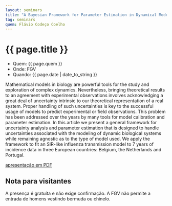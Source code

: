 ```yaml
---
layout: seminars
title: "A Bayesian Framework for Parameter Estimation in Dynamical Models"
tag: seminars
quem: Flávio Codeço Coelho  
---
```


# {{ page.title }}

- Quem:  {{ page.quem }}
- Onde:  FGV
- Quando: {{ page.date | date_to_string }}

Mathematical models in biology are powerful tools for the study and
exploration of complex dynamics. Nevertheless, bringing theoretical
results to an agreement with experimental observations involves
acknowledging a great deal of uncertainty intrinsic to our theoretical
representation of a real system. Proper handling of such uncertainties
is key to the successful usage of models to predict experimental or
field observations. This problem has been addressed over the years by
many tools for model calibration and parameter estimation. In this
article we present a general framework for uncertainty analysis and
parameter estimation that is designed to handle uncertainties
associated with the modeling of dynamic biological systems while
remaining agnostic as to the type of model used. We apply the
framework to fit an SIR-like influenza transmission model to 7 years
of incidence data in three European countries: Belgium, the
Netherlands and Portugal.

[apresentação em PDF](https://docs.google.com/viewer?a=v&pid=gmail&attid=0.1&thid=1337eee646ba50a9&mt=application/pdf&url=https://mail.google.com/mail/?ui%3D2%26ik%3D6adfcc2a16%26view%3Datt%26th%3D1337eee646ba50a9%26attid%3D0.1%26disp%3Dsafe%26realattid%3Df_guppf88w0%26zw&sig=AHIEtbSaHS59ZF9Oi8yW9pFEmjU-K8C6tA)

## Nota para visitantes

A presença é gratuíta e não exige confirmação. A FGV não permite a
entrada de homens vestindo bermuda ou chinelo.